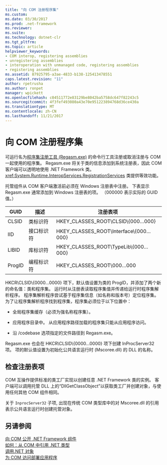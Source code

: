 ```yaml
---
title: "向 COM 注册程序集"
ms.custom: 
ms.date: 03/30/2017
ms.prod: .net-framework
ms.reviewer: 
ms.suite: 
ms.technology: dotnet-clr
ms.tgt_pltfrm: 
ms.topic: article
helpviewer_keywords:
- COM interop, registering assemblies
- unregistering assemblies
- interoperation with unmanaged code, registering assemblies
- registering assemblies
ms.assetid: 87925795-a3ae-4833-b138-125413478551
caps.latest.revision: "11"
author: rpetrusha
ms.author: ronpet
manager: wpickett
ms.openlocfilehash: c04511772e83129be8042ba5758dc647f82243c5
ms.sourcegitcommit: 4f3fef493080a43e70e951223894768d36ce430a
ms.translationtype: MT
ms.contentlocale: zh-CN
ms.lasthandoff: 11/21/2017
---
```

# <a name="registering-assemblies-with-com"></a>向 COM 注册程序集
可运行名为[程序集注册工具 (Regasm.exe)](../../../docs/framework/tools/regasm-exe-assembly-registration-tool.md) 的命令行工具注册或取消注册与 COM 一起使用的程序集。 Regasm.exe 将关于类的信息添加到系统注册表，因此 COM 客户端可以透明地使用 .NET Framework 类。 <xref:System.Runtime.InteropServices.RegistrationServices> 类提供等效功能。  
  
 托管组件从 COM 客户端激活前必须在 Windows 注册表中注册。 下表显示 Regasm.exe 通常添加到 Windows 注册表的项。 （000000 表示实际的 GUID 值。）  
  
|GUID|描述|注册表项|  
|----------|-----------------|------------------|  
|CLSID|类标识符|HKEY_CLASSES_ROOT\CLSID\\{000…000}|  
|IID|接口标识符|HKEY_CLASSES_ROOT\Interface\\{000…000}|  
|LIBID|库标识符|HKEY_CLASSES_ROOT\TypeLib\\{000…000}|  
|ProgID|编程标识符|HKEY_CLASSES_ROOT\000…000|  
  
 HKCR\CLSID\\{0000…0000} 项下，默认值设置为类的 ProgID，并添加了两个新的命名值：类和程序集。 运行时从注册表读取程序集值并传递给运行时程序集解析程序。 程序集解析程序尝试基于程序集信息（如名称和版本号）定位程序集。 为了让程序集解析程序找到程序集，程序集必须位于以下位置中：  
  
-   全局程序集缓存（必须为强名称程序集）。  
  
-   应用程序目录中。 从应用程序路径加载的程序集只能从应用程序访问。  
  
-   沿 /codebase 选项指定的文件路径到 Regasm.exe。  
  
 Regasm.exe 也会在 HKCR\CLSID\\{0000…0000} 项下创建 InProcServer32 项。 项的默认值设置为初始化公共语言运行时 (Mscoree.dll) 的 DLL 的名称。  
  
## <a name="examining-registry-entries"></a>检查注册表项  
 COM 互操作提供标准的类工厂实现以创建任意 .NET Framework 类的实例。 客户端可以调用托管 DLL 上的“DllGetClassObject”以获取类工厂并创建对象，与使用任何其他 COM 组件相同。  
  
 关于 `InprocServer32` 子项, 出现在传统 COM 类型库中的对 Mscoree.dll 的引用表示公共语言运行时创建托管对象。  
  
## <a name="see-also"></a>另请参阅  
 [向 COM 公开 .NET Framework 组件](../../../docs/framework/interop/exposing-dotnet-components-to-com.md)  
 [如何：从 COM 中引用 .NET 类型](../../../docs/framework/interop/how-to-reference-net-types-from-com.md)  
 [调用.NET 对象](http://msdn.microsoft.com/en-us/40c9626c-aea6-4bad-b8f0-c1de462efd33)  
 [为 COM 访问部署应用程序](http://msdn.microsoft.com/en-us/fb63564c-c1b9-4655-a094-a235625882ce)
